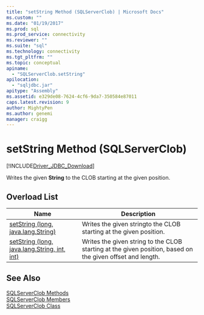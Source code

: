 ```yaml
---
title: "setString Method (SQLServerClob) | Microsoft Docs"
ms.custom: ""
ms.date: "01/19/2017"
ms.prod: sql
ms.prod_service: connectivity
ms.reviewer: ""
ms.suite: "sql"
ms.technology: connectivity
ms.tgt_pltfrm: ""
ms.topic: conceptual
apiname: 
  - "SQLServerClob.setString"
apilocation: 
  - "sqljdbc.jar"
apitype: "Assembly"
ms.assetid: e329de08-7624-4cf6-9da7-350584e87011
caps.latest.revision: 9
author: MightyPen
ms.author: genemi
manager: craigg
---
```

# setString Method (SQLServerClob)
[!INCLUDE[Driver_JDBC_Download](../../../includes/driver_jdbc_download.md)]

  Writes the given **String** to the CLOB starting at the given position.  
  
## Overload List  
  
|Name|Description|  
|----------|-----------------|  
|[setString (long, java.lang.String)](../../../connect/jdbc/reference/setstring-method-long-java-lang-string.md)|Writes the given stringto the CLOB starting at the given position.|  
|[setString (long, java.lang.String, int, int)](../../../connect/jdbc/reference/setstring-method-long-java-lang-string-int-int.md)|Writes the given string to the CLOB starting at the given position, based on the given offset and length.|  
  
## See Also  
 [SQLServerClob Methods](../../../connect/jdbc/reference/sqlserverclob-methods.md)   
 [SQLServerClob Members](../../../connect/jdbc/reference/sqlserverclob-members.md)   
 [SQLServerClob Class](../../../connect/jdbc/reference/sqlserverclob-class.md)  
  
  
